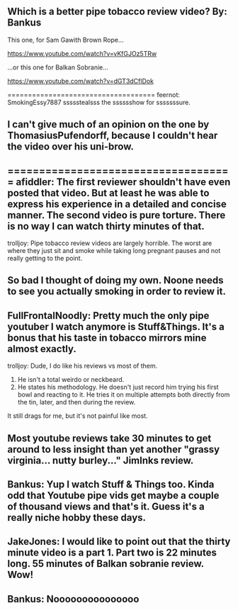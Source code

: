 Which is a better pipe tobacco review video?
By: Bankus
---
This one, for Sam Gawith Brown Rope...

https://www.youtube.com/watch?v=yKfGJOz5TRw

...or this one for Balkan Sobranie...

https://www.youtube.com/watch?v=dGT3dCflDok

====================================
feernot: SmokingEssy7887 ssssstealsss the sssssshow for sssssssure.

I can't give much of an opinion on the one by ThomasiusPufendorff, because I couldn't hear the video over his uni-brow.
--
====================================
afiddler: The first reviewer shouldn't have even posted that video.  But at least he was able to express his experience in a detailed and concise manner.  The second video is pure torture. There is no way I can watch thirty minutes of that.
--
trolljoy: Pipe tobacco review videos are largely horrible. The worst are where they just sit and smoke while taking long pregnant pauses and not really getting to the point.   
  
So bad I thought of doing my own. Noone needs to see you actually smoking in order to review it. 
--
FullFrontalNoodly: Pretty much the only pipe youtuber I watch anymore is Stuff&Things.  It's a bonus that his taste in tobacco mirrors mine almost exactly.
--
trolljoy: Dude, I do like his reviews vs most of them.  
  
1. He isn't a total weirdo or neckbeard.  
2. He states his methodology. He doesn't just record him trying his first bowl and reacting to it. He tries it on multiple attempts both directly from the tin, later, and then during the review.  
  
It still drags for me, but it's not painful like most.  
  
Most youtube reviews take 30 minutes to get around to less insight than yet another "grassy virginia... nutty burley..." JimInks review.
--
Bankus: Yup I watch Stuff & Things too.  Kinda odd that Youtube pipe vids get maybe a couple of thousand views and that's it.  Guess it's a really niche hobby these days.
--
JakeJones: I would like to point out that the thirty minute video is a part 1. Part two is 22 minutes long. 55 minutes of Balkan sobranie review. Wow!
--
Bankus: Nooooooooooooooo
--
